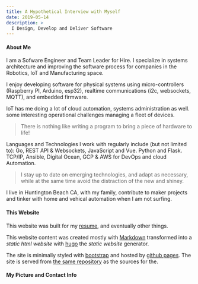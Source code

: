 ```yaml
---
title: A Hypothetical Interview with Myself
date: 2019-05-14
description: >
  I Design, Develop and Deliver Software
---
```


#### About Me

I am a Sofware Engineer and Team Leader for Hire. I specialize in
systems architecture and improving the software process for companies
in the Robotics, IoT and Manufacturing space.

I enjoy developing software for physical systems using
micro-controllers (Raspberry PI, Arduino, esp32), realtime
communications (i2c, websockets, MQTT), and embedded firmware.

IoT has me doing a lot of cloud automation, systems administration as
well. some interesting operational challenges managing a fleet of
devices. 

> There is nothing like writing a program to bring a piece of hardware
> to life!

Languages and Technologies I work with regularly include (but not
limited to): Go, REST API & Websockets, JavaScript and Vue. Python and
Flask. TCP/IP, Ansible, Digital Ocean, GCP & AWS for DevOps and cloud
Automation. 

> I stay up to date on emerging technologies, and adapt as necessary,
> while at the same time avoid the distraction of the new and shiney.

I live in Huntington Beach CA, with my family, contribute to maker
projects and tinker with home and vehical automation when I am not
surfing. 

#### This Website

This website was built for my [resume](/resume), and eventually other things. 

This website content was created mostly with
[Markdown](http://daringfireball.com/markdown) transformed into a
_static html website_ with [hugo](https://gohugo.io/) the _static
website_ generator. 

The site is minimally styled with [bootstrap](http://getboostrap.io)
and hosted by [github pages](https://pages.github.com/). The site is
served from 
[the same repository](https://github.com/rustyeddy/rustyeddy.com) as the sources
for the.

#### My Picture and Contact Info
